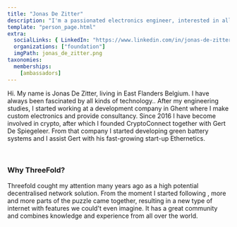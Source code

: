 ```yaml
---
title: "Jonas De Zitter"
description: "I'm a passionated electronics engineer, interested in all kinds of exciting technology like blockchain, green energy, power electronics, and of course Threefold."
template: "person_page.html"
extra:
  socialLinks: { LinkedIn: "https://www.linkedin.com/in/jonas-de-zitter-15300911/"}
  organizations: ["foundation"]
  imgPath: jonas_de_zitter.png
taxonomies:
  memberships:
    [ambassadors]
---
```


Hi. My name is Jonas De Zitter, living in East Flanders Belgium. I have always been fascinated by all kinds of technology.. After my engineering studies, I started working at a development company in Ghent where I make custom electronics and provide consultancy. Since 2016 I have become involved in crypto, after which I founded CryptoConnect together with Gert De Spiegeleer. From that company I started developing green battery systems and I assist Gert with his fast-growing start-up Ethernetics.

<br>

### Why ThreeFold?

Threefold cought my attention many years ago as a high potential decentralised network solution. From the moment I started following , more and more parts of the puzzle came together, resulting in a new type of internet with features we could't even imagine. It has a great community and combines knowledge and experience from all over the world.
